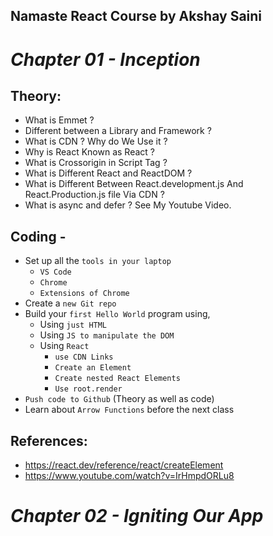## Namaste React Course by Akshay Saini
# _Chapter 01 - Inception_

## Theory:
  - What is Emmet ?
  - Different between a Library and Framework ?
  - What is CDN ? Why do We Use it ?
  - Why is React Known as React ?
  - What is Crossorigin in Script Tag ?
  - What is Different React and ReactDOM ?
  - What is Different Between React.development.js And React.Production.js file Via CDN ?
  - What is async and defer ? See My Youtube Video.


## Coding -
- Set up all the `tools in your laptop`
    - `VS Code`
    - `Chrome`
    - `Extensions of Chrome`
- Create a `new Git repo`
- Build your `first Hello World` program using,
    - Using `just HTML`
    - Using `JS to manipulate the DOM`
    - Using `React`
        - `use CDN Links`
        - `Create an Element`
        - `Create nested React Elements`
        - `Use root.render`
- `Push code to Github` (Theory as well as code)
- Learn about `Arrow Functions` before the next class


## References:
- https://react.dev/reference/react/createElement
- https://www.youtube.com/watch?v=IrHmpdORLu8

<!-- =============================== End ===================================== -->

# _Chapter 02 - Igniting Our App_
